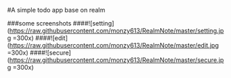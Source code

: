 #A simple todo app base on realm

###some screenshots
####![setting](https://raw.githubusercontent.com/monzy613/RealmNote/master/setting.jpg =300x)
####![edit](https://raw.githubusercontent.com/monzy613/RealmNote/master/edit.jpg =300x)
####![secure](https://raw.githubusercontent.com/monzy613/RealmNote/master/secure.jpg =300x)
